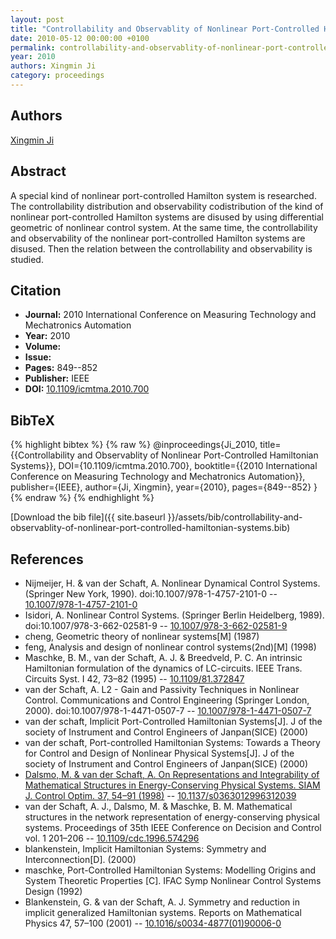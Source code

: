 ```yaml
---
layout: post
title: "Controllability and Observablity of Nonlinear Port-Controlled Hamiltonian Systems"
date: 2010-05-12 00:00:00 +0100
permalink: controllability-and-observablity-of-nonlinear-port-controlled-hamiltonian-systems
year: 2010
authors: Xingmin Ji
category: proceedings
---
```

 
## Authors
[Xingmin Ji](authors/xingmin-ji)
 
## Abstract
A special kind of nonlinear port-controlled Hamilton system is researched. The controllability distribution and observability codistribution of the kind of nonlinear port-controlled Hamilton systems are disused by using differential geometric of nonlinear control system. At the same time, the controllability and observability of the nonlinear port-controlled Hamilton systems are disused. Then the relation between the controllability and observability is studied.
 
## Citation
- **Journal:** 2010 International Conference on Measuring Technology and Mechatronics Automation
- **Year:** 2010
- **Volume:** 
- **Issue:** 
- **Pages:** 849--852
- **Publisher:** IEEE
- **DOI:** [10.1109/icmtma.2010.700](https://doi.org/10.1109/icmtma.2010.700)
 
## BibTeX
{% highlight bibtex %}
{% raw %}
@inproceedings{Ji_2010,
  title={{Controllability and Observablity of Nonlinear Port-Controlled Hamiltonian Systems}},
  DOI={10.1109/icmtma.2010.700},
  booktitle={{2010 International Conference on Measuring Technology and Mechatronics Automation}},
  publisher={IEEE},
  author={Ji, Xingmin},
  year={2010},
  pages={849--852}
}
{% endraw %}
{% endhighlight %}
 
[Download the bib file]({{ site.baseurl }}/assets/bib/controllability-and-observablity-of-nonlinear-port-controlled-hamiltonian-systems.bib)
 
## References
- Nijmeijer, H. & van der Schaft, A. Nonlinear Dynamical Control Systems. (Springer New York, 1990). doi:10.1007/978-1-4757-2101-0 -- [10.1007/978-1-4757-2101-0](https://doi.org/10.1007/978-1-4757-2101-0)
- Isidori, A. Nonlinear Control Systems. (Springer Berlin Heidelberg, 1989). doi:10.1007/978-3-662-02581-9 -- [10.1007/978-3-662-02581-9](https://doi.org/10.1007/978-3-662-02581-9)
- cheng, Geometric theory of nonlinear systems[M] (1987)
- feng, Analysis and design of nonlinear control systems(2nd)[M] (1998)
- Maschke, B. M., van der Schaft, A. J. & Breedveld, P. C. An intrinsic Hamiltonian formulation of the dynamics of LC-circuits. IEEE Trans. Circuits Syst. I 42, 73–82 (1995) -- [10.1109/81.372847](https://doi.org/10.1109/81.372847)
- van der Schaft, A. L2 - Gain and Passivity Techniques in Nonlinear Control. Communications and Control Engineering (Springer London, 2000). doi:10.1007/978-1-4471-0507-7 -- [10.1007/978-1-4471-0507-7](https://doi.org/10.1007/978-1-4471-0507-7)
- van der schaft, Implicit Port-Controlled Hamiltonian Systems[J]. J of the society of Instrument and Control Engineers of Janpan(SICE) (2000)
- van der schaft, Port-controlled Hamiltonian Systems: Towards a Theory for Control and Design of Nonlinear Physical Systems[J]. J of the society of Instrument and Control Engineers of Janpan(SICE) (2000)
- [Dalsmo, M. & van der Schaft, A. On Representations and Integrability of Mathematical Structures in Energy-Conserving Physical Systems. SIAM J. Control Optim. 37, 54–91 (1998)](on-representations-and-integrability-of-mathematical-structures-in-energy-conserving-physical-systems) -- [10.1137/s0363012996312039](https://doi.org/10.1137/s0363012996312039)
- van der Schaft, A. J., Dalsmo, M. & Maschke, B. M. Mathematical structures in the network representation of energy-conserving physical systems. Proceedings of 35th IEEE Conference on Decision and Control vol. 1 201–206 -- [10.1109/cdc.1996.574296](https://doi.org/10.1109/cdc.1996.574296)
- blankenstein, Implicit Hamiltonian Systems: Symmetry and Interconnection[D]. (2000)
- maschke, Port-Controlled Hamiltonian Systems: Modelling Origins and System Theoretic Properties [C]. IFAC Symp Nonlinear Control Systems Design (1992)
- Blankenstein, G. & van der Schaft, A. J. Symmetry and reduction in implicit generalized Hamiltonian systems. Reports on Mathematical Physics 47, 57–100 (2001) -- [10.1016/s0034-4877(01)90006-0](https://doi.org/10.1016/s0034-4877(01)90006-0)

